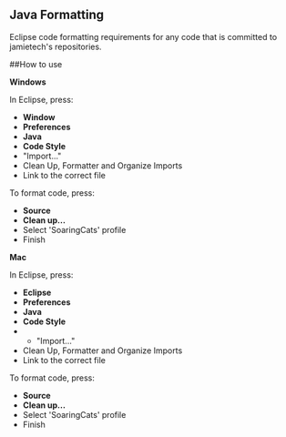 Java  Formatting
------
Eclipse code formatting requirements for any code that is committed to jamietech's repositories.

##How to use

**Windows**

In Eclipse, press:

* **Window**
* **Preferences**
* **Java**
* **Code Style**
* "Import..."
* Clean Up, Formatter and Organize Imports
* Link to the correct file

To format code, press:

* **Source**
* **Clean up...**
* Select 'SoaringCats' profile
* Finish

**Mac**

In Eclipse, press:

* **Eclipse**
* **Preferences**
* **Java**
* **Code Style**
* * "Import..."
* Clean Up, Formatter and Organize Imports
* Link to the correct file

To format code, press:

* **Source**
* **Clean up...**
* Select 'SoaringCats' profile
* Finish
